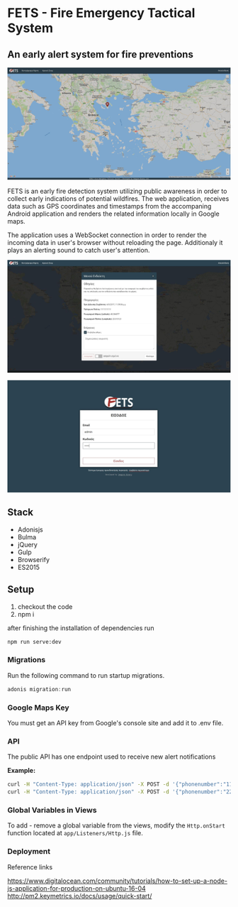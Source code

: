 # FETS - Fire Emergency Tactical System

## An early alert system for fire preventions

![Main page](screenshots/fets-main.jpeg "FETS main page")

FETS is an early fire detection system utilizing public awareness in order to collect early indications of potential wildfires. The web application, receives data such as GPS coordinates and timestamps from the accompaning Android application and renders the related information locally in Google maps.

The application uses a WebSocket connection in order to render the incoming data in user's browser without reloading the page. Additionaly it plays an alerting sound to catch user's attention.

![Event settings menu](screenshots/fets-event-settings.jpeg "FETS event settings menu")

![Login page](screenshots/fets-login.jpeg "FETS login page")

## Stack

* Adonisjs
* Bulma
* jQuery
* Gulp
* Browserify
* ES2015

## Setup

1. checkout the code
1. npm i

after finishing the installation of dependencies run

```bash
npm run serve:dev
```

### Migrations

Run the following command to run startup migrations.

```js
adonis migration:run
```

### Google Maps Key

You must get an API key from Google's console site and add it to .env file.

### API

The public API has one endpoint used to receive new alert notifications

**Example:**

```bash
curl -H "Content-Type: application/json" -X POST -d '{"phonenumber":"1111111111","lat": 40.064977, "lon": 23.913121}' http://127.0.0.1:3333/api/v1/alerts/create
curl -H "Content-Type: application/json" -X POST -d '{"phonenumber":"2222222222","lat": 40.5, "lon": 23.1}' http://127.0.0.1:3333/api/v1/alerts/create

```

### Global Variables in Views

To add - remove a global variable from the views, modify the `Http.onStart` function located at `app/Listeners/Http.js` file.


### Deployment

Reference links

https://www.digitalocean.com/community/tutorials/how-to-set-up-a-node-js-application-for-production-on-ubuntu-16-04
http://pm2.keymetrics.io/docs/usage/quick-start/
